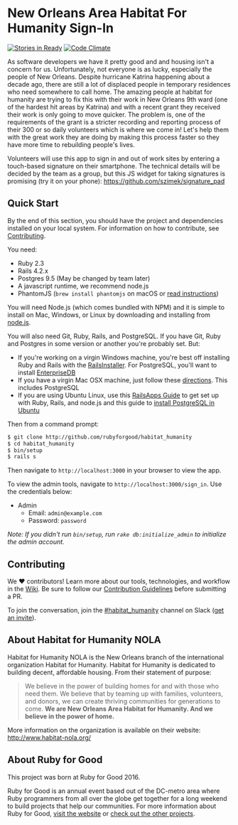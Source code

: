 # New Orleans Area Habitat For Humanity Sign-In

[![Stories in Ready](https://badge.waffle.io/rubyforgood/habitat_humanity.png?label=ready&title=Ready)](https://waffle.io/rubyforgood/habitat_humanity)
[![Code Climate](https://codeclimate.com/github/rubyforgood/habitat_humanity/badges/gpa.svg)](https://codeclimate.com/github/rubyforgood/habitat_humanity)

As software developers we have it pretty good and and housing isn't a concern
for us. Unfortunately, not everyone is as lucky, especially the people of New
Orleans. Despite hurricane Katrina happening about a decade ago, there are still
a lot of displaced people in temporary residences who need somewhere to call
home. The amazing people at habitat for humanity are trying to fix this with
their work in New Orleans 9th ward (one of the hardest hit areas by Katrina) and
with a recent grant they received their work is only going to move quicker. The
problem is, one of the requirements of the grant is a stricter recording and
reporting process of their 300 or so daily volunteers which is where we come in!
Let's help them with the great work they are doing by making this process faster
so they have more time to rebuilding people's lives.

Volunteers will use this app to sign in and out of work sites by entering a
touch-based signature on their smartphone. The technical details will be decided
by the team as a group, but this JS widget for taking signatures is promising
(try it on your phone): https://github.com/szimek/signature_pad


## Quick Start

By the end of this section, you should have the project and dependencies
installed on your local system. For information on how to contribute, see
[Contributing](#contributing).

You need:

- Ruby 2.3
- Rails 4.2.x
- Postgres 9.5 (May be changed by team later)
- A javascript runtime, we recommend node.js 
- PhantomJS (`brew install phantomjs` on macOS or
  [read instructions](https://github.com/teampoltergeist/poltergeist#installing-phantomjs))

You will need Node.js (which comes bundled with NPM) and it is simple to install on Mac, Windows, or Linux by downloading and installing from [node.js](https://nodejs.org/en/download/).


You will also need Git, Ruby, Rails, and PostgreSQL.  If you have Git, Ruby and Postgres in
some version or another you're probably set. But:

- If you're working on a virgin Windows machine, you're best off installing Ruby and Rails with
  the [RailsInstaller](http://railsinstaller.org). For PostgreSQL, you'll want to install [EnterpriseDB](https://www.enterprisedb.com/downloads/postgres-postgresql-downloads#windows)
- If you have a virgin Mac OSX machine, just follow these [directions](https://gorails.com/setup/osx/10.12-sierra). This includes PostgreSQL
- If you are using Ubuntu Linux, use this [RailsApps Guide](http://railsapps.github.io/installrubyonrails-ubuntu.html) to get set up with Ruby, Rails, and node.js and this guide to [install PostgreSQL in Ubuntu](https://www.postgresql.org/download/linux/ubuntu/)

Then from a command prompt:

```bash
$ git clone http://github.com/rubyforgood/habitat_humanity
$ cd habitat_humanity
$ bin/setup
$ rails s
```

Then navigate to `http://localhost:3000` in your browser to view the app.

To view the admin tools, navigate to `http://localhost:3000/sign_in`. Use the credentials below:

* Admin
   * Email: `admin@example.com`
   * Password: `password`

*Note: If you didn't run `bin/setup`, run `rake db:initialize_admin` to initialize the admin account.*


## Contributing

We ♥ contributors! Learn more about our tools, technologies, and workflow
in the [Wiki][wiki]. Be sure to follow our [Contribution Guidelines][CONTRIBUTING.md]
before submitting a PR.

To join the conversation, join the [#habitat_humanity][slack-channel] channel
on Slack ([get an invite][slack-invite]).

[wiki]: https://github.com/rubyforgood/habitat_humanity/wiki
[CONTRIBUTING.md]: CONTRIBUTING.md
[slack-channel]: https://rubyforgood.slack.com/messages/habitat_humanity
[slack-invite]: https://rubyforgood.herokuapp.com/


## About Habitat for Humanity NOLA

Habitat for Humanity NOLA is the New Orleans branch of the international organization Habitat for
Humanity. Habitat for Humanity is dedicated to building decent, affordable housing. From their
statement of purpose:

> We believe in the power of building homes for and with those who need them. We believe that by
  teaming up with families, volunteers, and donors, we can create thriving communities for
  generations to come. **We are New Orleans Area Habitat for Humanity. And we believe in the
  power of home.**

More information on the organization is available on their website:
http://www.habitat-nola.org/


## About Ruby for Good

This project was born at Ruby for Good 2016.

Ruby for Good is an annual event based out of the DC-metro area where Ruby programmers from all over
the globe get together for a long weekend to build projects that help our communities. For more
information about Ruby for Good, [visit the website] or [check out the other projects].

[visit the website]: http://rubyforgood.org/
[check out the other projects]: http://rubyforgood.org/yearbook.html
